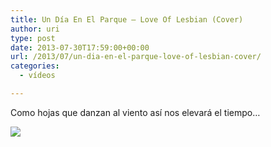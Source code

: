 ```yaml
---
title: Un Día En El Parque – Love Of Lesbian (Cover)
author: uri
type: post
date: 2013-07-30T17:59:00+00:00
url: /2013/07/un-dia-en-el-parque-love-of-lesbian-cover/
categories:
  - vídeos

---
```

Como hojas que danzan al viento así nos elevará el tiempo&#8230;

[![](http://img.youtube.com/vi/5ryU08fwfkI/0.jpg)](https://youtube.com/watch?v=5ryU08fwfkI) 